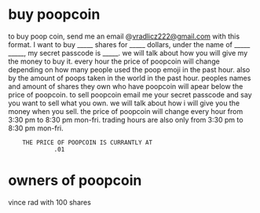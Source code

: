 # buy poopcoin
 to buy poop coin, send me an email @vradlicz222@gmail.com with this format.
  I want to buy _____ shares for _____ dollars, under the name of _____ _____, my secret passcode is _____.
  we will talk about how you will give my the money to buy it.
  every hour the price of poopcoin will change depending on how many people used the poop emoji in the past hour.
  also by the amount of poops taken in the world in the past hour.
  peoples names and amount of shares they own who have poopcoin will apear below the price of poopcoin.
  to sell poopcoin email me your secret passcode and say you want to sell what you own.
  we will talk about how i will give you the money when you sell.
  the price of poopcoin will change every hour from 3:30 pm to 8:30 pm mon-fri.
  trading hours are also only from 3:30 pm to 8:30 pm mon-fri.
 
        THE PRICE OF POOPCOIN IS CURRANTLY AT
                 .01
                 
# owners of poopcoin
vince rad with 100 shares
